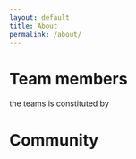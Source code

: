 ```yaml
---
layout: default
title: About
permalink: /about/
---
```


# Team members

the teams is constituted by 


# Community
